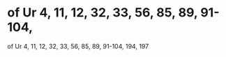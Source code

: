 # of Ur 4, 11, 12, 32, 33, 56, 85, 89, 91-104,

of Ur 4, 11, 12, 32, 33, 56, 85, 89, 91-104,
194, 197